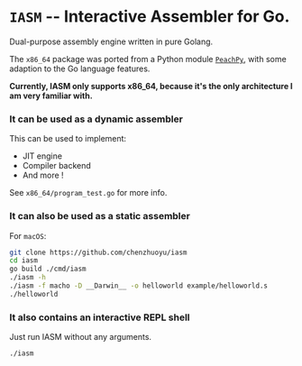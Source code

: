 # `IASM` -- Interactive Assembler for Go.

Dual-purpose assembly engine written in pure Golang.

The `x86_64` package was ported from a Python module [`PeachPy`](https://github.com/Maratyszcza/PeachPy), with some adaption to the Go language features.

**Currently, IASM only supports x86_64, because it's the only architecture I am very familiar with.**

### It can be used as a dynamic assembler

This can be used to implement:

* JIT engine
* Compiler backend
* And more !

See `x86_64/program_test.go` for more info.

### It can also be used as a static assembler

For `macOS`:

```bash
git clone https://github.com/chenzhuoyu/iasm
cd iasm
go build ./cmd/iasm
./iasm -h
./iasm -f macho -D __Darwin__ -o helloworld example/helloworld.s
./helloworld 
```

### It also contains an interactive REPL shell

Just run IASM without any arguments.

```bash
./iasm
```
